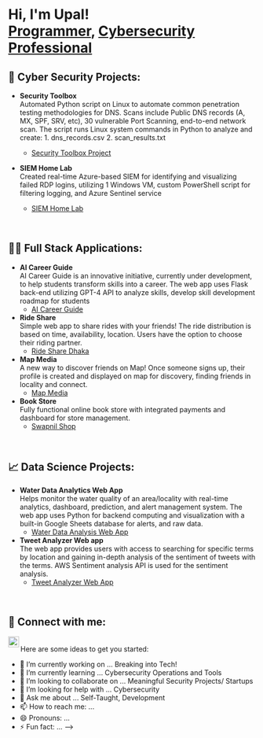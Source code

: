 <h1>Hi, I'm Upal! <br/><a href="https://github.com/Upal13">Programmer</a>, <a href="https://www.linkedin.com/in/upal-kundu/"> <a href="https://www.linkedin.com/in/upal-kundu/">Cybersecurity Professional</a></a></h1>

<h2>🔏 Cyber Security Projects:</h2>

- <b>Security Toolbox</b> <br>
Automated Python script on Linux to automate common penetration testing methodologies for DNS. Scans include Public DNS records (A, MX, SPF, SRV, etc), 30 vulnerable Port Scanning, end-to-end network scan. The script runs Linux system commands in Python to analyze and create: 1. dns_records.csv 2. scan_results.txt

  - [Security Toolbox Project](https://github.com/Upal113/Security-Toolbox)
- <b>SIEM Home Lab</b> <br>
Created real-time Azure-based SIEM for identifying and visualizing failed RDP logins, utilizing 1 Windows VM,
custom PowerShell script for filtering logging, and Azure Sentinel service
  - [SIEM Home Lab](https://github.com/Upal113/SIEM-Home-Lab)
<br>
<h2> 🧑‍💻 Full Stack Applications:</h2>

- <b>AI Career Guide</b> <br>
AI Career Guide is an innovative initiative, currently under development, to help students transform skills into a career. The web app uses Flask back-end utilizing GPT-4 API to analyze skills, develop skill development roadmap for students
  - [AI Career Guide](https://github.com/Upal113/Showcase-AI-Career-Guide)
- <b>Ride Share</b> <br>
Simple web app to share rides with your friends! The ride distribution is based on time, availability, location. Users have the option to choose their riding partner.
  - [Ride Share Dhaka](https://github.com/Upal113/Ride-share-dhaka)
- <b>Map Media</b> <br>
A new way to discover friends on Map! Once someone signs up, their profile is created and displayed on map for discovery, finding friends in locality and connect.
  - [Map Media](https://github.com/Upal113/Map-Media)
- <b>Book Store</b> <br>
Fully functional online book store with integrated payments and dashboard for store management.
  - [Swapnil Shop](https://github.com/Upal113/Book-Store)
  
<br>
<h2> 📈 Data Science Projects:</h2>

- <b>Water Data Analytics Web App</b> <br>
Helps monitor the water quality of an area/locality with real-time analytics, dashboard, prediction, and alert management system. The web app uses Python for backend computing and visualization with a built-in Google Sheets database for alerts, and raw data.
  - [Water Data Analysis Web App](https://github.com/Upal113/Water-Data-Analysis-Web-app)
- <b>Tweet Analyzer Web app</b> <br>
The web app provides users with access to searching for specific terms by location and gaining in-depth analysis of the sentiment of tweets with the terms.  AWS Sentiment analysis API is used for the sentiment analysis.
  - [Tweet Analyzer Web App](https://github.com/Upal113/Pie-Value-Calculation)

<br>

<h2> 🤳 Connect with me:</h2>

[<img align="left" alt="upal-kundu | LinkedIn" width="22px" src="https://cdn.jsdelivr.net/npm/simple-icons@v3/icons/linkedin.svg" />][linkedin]



[linkedin]: https://www.linkedin.com/in/upal-kundu/
<br>
Here are some ideas to get you started:

- 🔭 I’m currently working on ... Breaking into Tech!
- 🌱 I’m currently learning ... Cybersecurity Operations and Tools
- 👯 I’m looking to collaborate on ... Meaningful Security Projects/ Startups
- 🤔 I’m looking for help with ... Cybersecurity
- 💬 Ask me about ... Self-Taught, Development
- 📫 How to reach me: ... 
- 😄 Pronouns: ... 
- ⚡ Fun fact: ...
-->
